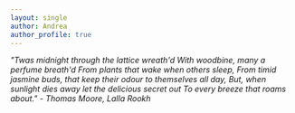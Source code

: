```yaml
---
layout: single
author: Andrea
author_profile: true
---
```

<em> "Twas midnight through the lattice wreath'd
With woodbine, many a perfume breath'd
From plants that wake when others sleep, 
From timid jasmine buds, that keep their odour to themselves all day,
But, when sunlight dies away let the delicious secret out 
To every breeze that roams about." - Thomas Moore, Lalla Rookh </em>